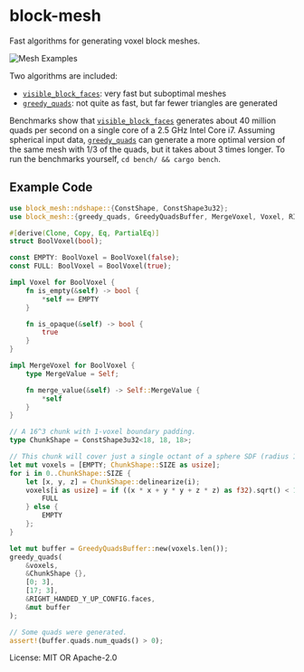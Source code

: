# block-mesh

Fast algorithms for generating voxel block meshes.

![Mesh Examples](https://raw.githubusercontent.com/bonsairobo/block-mesh-rs/main/examples-crate/render/mesh_examples.png)

Two algorithms are included:
- [`visible_block_faces`](crate::visible_block_faces): very fast but suboptimal meshes
- [`greedy_quads`](crate::greedy_quads): not quite as fast, but far fewer triangles are generated

Benchmarks show that [`visible_block_faces`](crate::visible_block_faces) generates about 40 million quads per second on a
single core of a 2.5 GHz Intel Core i7. Assuming spherical input data, [`greedy_quads`](crate::greedy_quads) can generate a
more optimal version of the same mesh with 1/3 of the quads, but it takes about 3 times longer. To run the benchmarks
yourself, `cd bench/ && cargo bench`.

## Example Code

```rust
use block_mesh::ndshape::{ConstShape, ConstShape3u32};
use block_mesh::{greedy_quads, GreedyQuadsBuffer, MergeVoxel, Voxel, RIGHT_HANDED_Y_UP_CONFIG};

#[derive(Clone, Copy, Eq, PartialEq)]
struct BoolVoxel(bool);

const EMPTY: BoolVoxel = BoolVoxel(false);
const FULL: BoolVoxel = BoolVoxel(true);

impl Voxel for BoolVoxel {
    fn is_empty(&self) -> bool {
        *self == EMPTY
    }

    fn is_opaque(&self) -> bool {
        true
    }
}

impl MergeVoxel for BoolVoxel {
    type MergeValue = Self;

    fn merge_value(&self) -> Self::MergeValue {
        *self
    }
}

// A 16^3 chunk with 1-voxel boundary padding.
type ChunkShape = ConstShape3u32<18, 18, 18>;

// This chunk will cover just a single octant of a sphere SDF (radius 15).
let mut voxels = [EMPTY; ChunkShape::SIZE as usize];
for i in 0..ChunkShape::SIZE {
    let [x, y, z] = ChunkShape::delinearize(i);
    voxels[i as usize] = if ((x * x + y * y + z * z) as f32).sqrt() < 15.0 {
        FULL
    } else {
        EMPTY
    };
}

let mut buffer = GreedyQuadsBuffer::new(voxels.len());
greedy_quads(
    &voxels,
    &ChunkShape {},
    [0; 3],
    [17; 3],
    &RIGHT_HANDED_Y_UP_CONFIG.faces,
    &mut buffer
);

// Some quads were generated.
assert!(buffer.quads.num_quads() > 0);
```

License: MIT OR Apache-2.0
